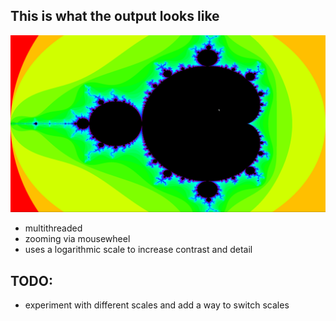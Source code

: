 ## This is what the output looks like

![Mandelbrot](https://github.com/lurts/P2A8_Mandelbrot/blob/master/pictures/mandelbrot-1.png)

- multithreaded
- zooming via mousewheel
- uses a logarithmic scale to increase contrast and detail

## TODO:
- experiment with different scales and add a way to switch scales
